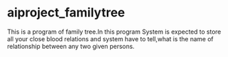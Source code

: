 # aiproject_familytree
This is a program of family tree.In this program System is expected to store all your close blood relations and system have to tell,what is the name of relationship between any two given persons.
